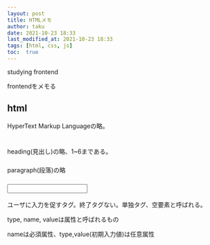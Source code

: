 ```yaml
---
layout: post
title: HTMLメモ
author: taku
date: 2021-10-23 18:33
last_modified_at: 2021-10-23 18:33
tags: [html, css, js]
toc:  true
---
```


studying frontend

frontendをメモる

## html

HyperText Markup Languageの略。

### <h1></h1>

heading(見出し)の略、1~6まである。

### <p></p>

paragraph(段落)の略

### <input>

ユーザに入力を促すタグ。終了タグない。単独タグ、空要素と呼ばれる。

type, name, valueは属性と呼ばれるもの

nameは必須属性、type,value(初期入力値)は任意属性